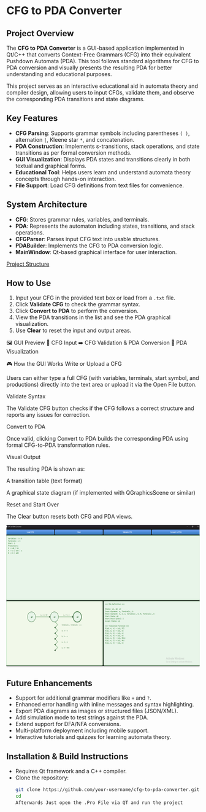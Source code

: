 # CFG to PDA Converter

## Project Overview
The **CFG to PDA Converter** is a GUI-based application implemented in Qt/C++ that converts Context-Free Grammars (CFG) into their equivalent Pushdown Automata (PDA). This tool follows standard algorithms for CFG to PDA conversion and visually presents the resulting PDA for better understanding and educational purposes.

This project serves as an interactive educational aid in automata theory and compiler design, allowing users to input CFGs, validate them, and observe the corresponding PDA transitions and state diagrams.

## Key Features
- **CFG Parsing**: Supports grammar symbols including parentheses `( )`, alternation `|`, Kleene star `*`, and concatenation.
- **PDA Construction**: Implements ε-transitions, stack operations, and state transitions as per formal conversion methods.
- **GUI Visualization**: Displays PDA states and transitions clearly in both textual and graphical forms.
- **Educational Tool**: Helps users learn and understand automata theory concepts through hands-on interaction.
- **File Support**: Load CFG definitions from text files for convenience.

## System Architecture
- **CFG**: Stores grammar rules, variables, and terminals.
- **PDA**: Represents the automaton including states, transitions, and stack operations.
- **CFGParser**: Parses input CFG text into usable structures.
- **PDABuilder**: Implements the CFG to PDA conversion logic.
- **MainWindow**: Qt-based graphical interface for user interaction.


[Project Structure](images/Project_structure%20.png)

## How to Use
1. Input your CFG in the provided text box or load from a `.txt` file.
2. Click **Validate CFG** to check the grammar syntax.
3. Click **Convert to PDA** to perform the conversion.
4. View the PDA transitions in the list and see the PDA graphical visualization.
5. Use **Clear** to reset the input and output areas.

🖼️ GUI Preview
📌 CFG Input	➡️ CFG Validation & PDA Conversion	🔁 PDA Visualization

🎮 How the GUI Works
Write or Upload a CFG

Users can either type a full CFG (with variables, terminals, start symbol, and productions) directly into the text area or upload it via the Open File button.

Validate Syntax

The Validate CFG button checks if the CFG follows a correct structure and reports any issues for correction.

Convert to PDA

Once valid, clicking Convert to PDA builds the corresponding PDA using formal CFG-to-PDA transformation rules.

Visual Output

The resulting PDA is shown as:

A transition table (text format)

A graphical state diagram (if implemented with QGraphicsScene or similar)

Reset and Start Over

The Clear button resets both CFG and PDA views.

 
![Gui Application](images/CFG_to_PDA.png)


## Future Enhancements
- Support for additional grammar modifiers like `+` and `?`.
- Enhanced error handling with inline messages and syntax highlighting.
- Export PDA diagrams as images or structured files (JSON/XML).
- Add simulation mode to test strings against the PDA.
- Extend support for DFA/NFA conversions.
- Multi-platform deployment including mobile support.
- Interactive tutorials and quizzes for learning automata theory.


## Installation & Build Instructions
- Requires Qt framework and a C++ compiler.
- Clone the repository:
  ```bash
  git clone https://github.com/your-username/cfg-to-pda-converter.git
  cd 
  Afterwards Just open the .Pro File via QT and run the project







